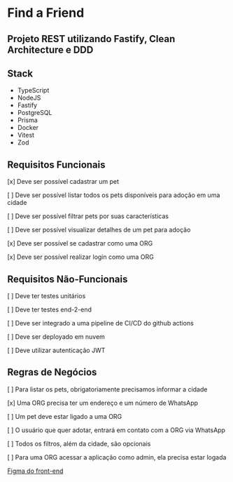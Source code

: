 # Find a Friend
Projeto REST utilizando Fastify, Clean Architecture e DDD
---

## Stack
- TypeScript
- NodeJS
- Fastify
- PostgreSQL
- Prisma
- Docker
- Vitest
- Zod

## Requisitos Funcionais
[x] Deve ser possível cadastrar um pet

[ ] Deve ser possível listar todos os pets disponíveis para adoção em uma cidade

[ ] Deve ser possível filtrar pets por suas características

[ ] Deve ser possível visualizar detalhes de um pet para adoção

[x] Deve ser possível se cadastrar como uma ORG

[x] Deve ser possível realizar login como uma ORG

## Requisitos Não-Funcionais
[ ] Deve ter testes unitários

[ ] Deve ter testes end-2-end

[ ] Deve ser integrado a uma pipeline de CI/CD do github actions

[ ] Deve ser deployado em nuvem

[ ] Deve utilizar autenticação JWT

## Regras de Negócios
[ ] Para listar os pets, obrigatoriamente precisamos informar a cidade

[x] Uma ORG precisa ter um endereço e um número de WhatsApp

[ ] Um pet deve estar ligado a uma ORG

[ ] O usuário que quer adotar, entrará em contato com a ORG via WhatsApp

[ ] Todos os filtros, além da cidade, são opcionais

[ ] Para uma ORG acessar a aplicação como admin, ela precisa estar logada

[Figma do front-end](https://www.figma.com/community/file/1220006040435238030)
